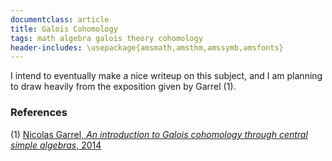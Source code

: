 ```yaml
---
documentclass: article
title: Galois Cohomology
tags: math algebra galois theory cohomology
header-includes: \usepackage{amsmath,amsthm,amssymb,amsfonts}
---
```


I intend to eventually make a nice writeup on this subject, and I am planning
to draw heavily from the exposition given by Garrel (1).

### References

 (1) [Nicolas Garrel, *An introduction to Galois cohomology through central
 simple algebras*, 2014](https://www.math.univ-paris13.fr/~garrel/chennai.pdf)
